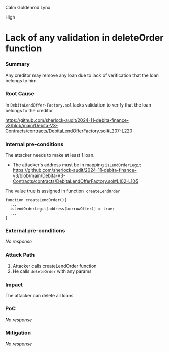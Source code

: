 Calm Goldenrod Lynx

High

# Lack of any validation in deleteOrder function

### Summary

Any creditor may remove any loan due to lack of verification that the loan belongs to him

### Root Cause

In `DebitaLendOffer-Factory.sol` lacks validation to verify that the loan belongs to the creditor

https://github.com/sherlock-audit/2024-11-debita-finance-v3/blob/main/Debita-V3-Contracts/contracts/DebitaLendOfferFactory.sol#L207-L220

### Internal pre-conditions

The attacker needs to make at least 1 loan.

- The attacker's address must be in mapping `isLendOrderLegit`
https://github.com/sherlock-audit/2024-11-debita-finance-v3/blob/main/Debita-V3-Contracts/contracts/DebitaLendOfferFactory.sol#L102-L105

The value true is assigned in function` createLendOrder`
```solidity
function createLendOrder(){
  ...
  isLendOrderLegit[address(borrowOffer)] = true;
  ...
}
```

### External pre-conditions

_No response_

### Attack Path

1. Attacker calls createLendOrder function
2. He calls `deleteOrder` with any params

### Impact

The attacker can delete all loans

### PoC

_No response_

### Mitigation

_No response_